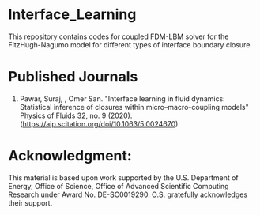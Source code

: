 # Interface_Learning
This repository contains codes for coupled FDM-LBM solver for the FitzHugh-Nagumo model for different types of interface boundary closure. 

# Published Journals
1. Pawar, Suraj, , Omer San. "Interface learning in fluid dynamics: Statistical inference of closures within micro–macro-coupling models" Physics of Fluids 32, no. 9 (2020). (https://aip.scitation.org/doi/10.1063/5.0024670)

# Acknowledgment:
This material is based upon work supported by the U.S. Department of Energy, Office of Science, Office of Advanced Scientific
Computing Research under Award No. DE-SC0019290. O.S. gratefully acknowledges their support.

